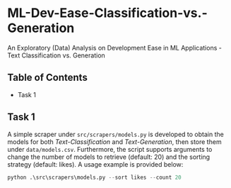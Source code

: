 # ML-Dev-Ease-Classification-vs.-Generation
An Exploratory (Data) Analysis on Development Ease in ML Applications - Text Classification vs. Generation


## Table of Contents
- Task 1




## Task 1
A simple scraper under `src/scrapers/models.py` is developed to obtain the models for both *Text-Classification* and *Text-Generation*, then store them under `data/models.csv`. Furthermore, the script supports arguments to change the number of models to retrieve (default: 20) and the sorting strategy (default: likes). A usage example is provided below:

```python
python .\src\scrapers\models.py --sort likes --count 20
```